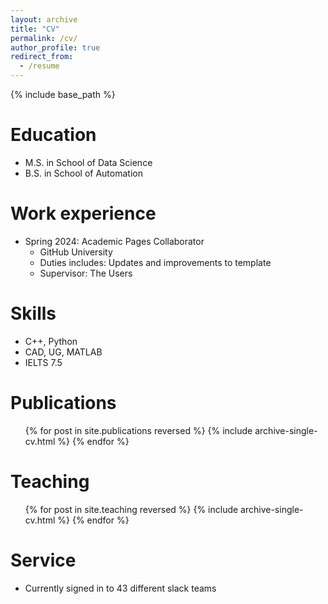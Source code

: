 ```yaml
---
layout: archive
title: "CV"
permalink: /cv/
author_profile: true
redirect_from:
  - /resume
---
```


{% include base_path %}

Education
======
* M.S. in School of Data Science
* B.S. in School of Automation

Work experience
======
* Spring 2024: Academic Pages Collaborator
  * GitHub University
  * Duties includes: Updates and improvements to template
  * Supervisor: The Users
  
Skills
======
* C++, Python
* CAD, UG, MATLAB
* IELTS 7.5

Publications
======
  <ul>{% for post in site.publications reversed %}
    {% include archive-single-cv.html %}
  {% endfor %}</ul>

Teaching
======
  <ul>{% for post in site.teaching reversed %}
    {% include archive-single-cv.html %}
  {% endfor %}</ul>
  
Service
======
* Currently signed in to 43 different slack teams

